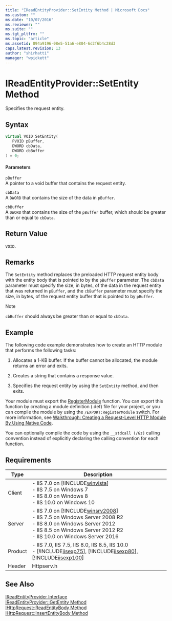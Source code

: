 ```yaml
---
title: "IReadEntityProvider::SetEntity Method | Microsoft Docs"
ms.custom: ""
ms.date: "10/07/2016"
ms.reviewer: ""
ms.suite: ""
ms.tgt_pltfrm: ""
ms.topic: "article"
ms.assetid: 894a9196-08e5-51a6-e804-6d2f6b4c28d3
caps.latest.revision: 13
author: "shirhatti"
manager: "wpickett"
---
```

# IReadEntityProvider::SetEntity Method
Specifies the request entity.  
  
## Syntax  
  
```cpp  
virtual VOID SetEntity(  
   PVOID pBuffer,  
   DWORD cbData,  
   DWORD cbBuffer  
) = 0;  
```  
  
#### Parameters  
 `pBuffer`  
 A pointer to a void buffer that contains the request entity.  
  
 `cbData`  
 A `DWORD` that contains the size of the data in `pBuffer`.  
  
 `cbBuffer`  
 A `DWORD` that contains the size of the `pBuffer` buffer, which should be greater than or equal to `cbData`.  
  
## Return Value  
 `VOID`.  
  
## Remarks  
 The `SetEntity` method replaces the preloaded HTTP request entity body with the entity body that is pointed to by the `pBuffer` parameter. The `cbData` parameter must specify the size, in bytes, of the data in the request entity that was returned in `pBuffer`, and the `cbBuffer` parameter must specify the size, in bytes, of the request entity buffer that is pointed to by `pBuffer`.  
  
> [!NOTE]
>  `cbBuffer` should always be greater than or equal to `cbData`.  
  
## Example  
 The following code example demonstrates how to create an HTTP module that performs the following tasks:  
  
1.  Allocates a 1-KB buffer. If the buffer cannot be allocated, the module returns an error and exits.  
  
2.  Creates a string that contains a response value.  
  
3.  Specifies the request entity by using the `SetEntity` method, and then exits.  
  
<!-- TODO: review snippet reference  [!CODE [IReadEntityProviderSetEntity#1](IReadEntityProviderSetEntity#1)]  -->  
  
 Your module must export the [RegisterModule](../../web-development-reference\native-code-api-reference/pfn-registermodule-function.md) function. You can export this function by creating a module definition (.def) file for your project, or you can compile the module by using the `/EXPORT:RegisterModule` switch. For more information, see [Walkthrough: Creating a Request-Level HTTP Module By Using Native Code](../../web-development-reference\native-code-development-overview\walkthrough-creating-a-request-level-http-module-by-using-native-code.md).  
  
 You can optionally compile the code by using the `__stdcall (/Gz)` calling convention instead of explicitly declaring the calling convention for each function.  
  
## Requirements  
  
|Type|Description|  
|----------|-----------------|  
|Client|-   IIS 7.0 on [!INCLUDE[winvista](../../wmi-provider/includes/winvista-md.md)]<br />-   IIS 7.5 on Windows 7<br />-   IIS 8.0 on Windows 8<br />-   IIS 10.0 on Windows 10|  
|Server|-   IIS 7.0 on [!INCLUDE[winsrv2008](../../wmi-provider/includes/winsrv2008-md.md)]<br />-   IIS 7.5 on Windows Server 2008 R2<br />-   IIS 8.0 on Windows Server 2012<br />-   IIS 8.5 on Windows Server 2012 R2<br />-   IIS 10.0 on Windows Server 2016|  
|Product|-   IIS 7.0, IIS 7.5, IIS 8.0, IIS 8.5, IIS 10.0<br />-   [!INCLUDE[iisexp75](../../web-development-reference/native-code-api-reference/includes/iisexp75-md.md)], [!INCLUDE[iisexp80](../../web-development-reference/native-code-api-reference/includes/iisexp80-md.md)], [!INCLUDE[iisexp100](../../web-development-reference/native-code-api-reference/includes/iisexp100-md.md)]|  
|Header|Httpserv.h|  
  
## See Also  
 [IReadEntityProvider Interface](../../web-development-reference\native-code-api-reference/ireadentityprovider-interface.md)   
 [IReadEntityProvider::GetEntity Method](../../web-development-reference\native-code-api-reference/ireadentityprovider-getentity-method.md)   
 [IHttpRequest::ReadEntityBody Method](../../web-development-reference\native-code-api-reference/ihttprequest-readentitybody-method.md)   
 [IHttpRequest::InsertEntityBody Method](../../web-development-reference\native-code-api-reference/ihttprequest-insertentitybody-method.md)